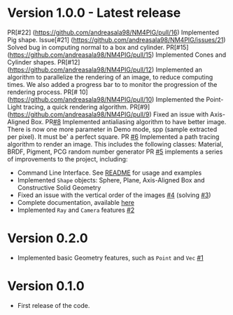 # Version 1.0.0 - Latest release

PR[#22] (https://github.com/andreasala98/NM4PIG/pull/16) Implemented Pig shape.
Issue[#21] (https://github.com/andreasala98/NM4PIG/issues/21) Solved bug in computing normal to a box and cylinder.
PR[#15] (https://github.com/andreasala98/NM4PIG/pull/15) Implemented Cones and Cylinder shapes.
PR[#12] (https://github.com/andreasala98/NM4PIG/pull/12) Implemented an algorithm to parallelize the rendering of an image, to reduce computing times. We also added a progress bar to to monitor the progression of the rendering process.
PR[#	10] (https://github.com/andreasala98/NM4PIG/pull/10) Implemented the Point-Light tracing, a quick rendering algorithm.
PR[#9] (https://github.com/andreasala98/NM4PIG/pull/9) Fixed an issue with Axis-Aligned Box.
PR[#8](https://github.com/andreasala98/NM4PIG/pull/8) Implemented antialiasing algorithm to have better image. There is now one more parameter in Demo mode, spp (sample extracted per pixel). It must be' a perfect square.
PR [#6](https://github.com/andreasala98/NM4PIG/pull/6) Implemented a path tracing algorithm to render an image. This includes the following classes: Material, BRDF, Pigment, PCG random number generator
PR [#5](https://github.com/andreasala98/NM4PIG/pull/5) implements a series of improvements to the project, including:
- Command Line Interface. See [README](https://github.com/andreasala98/NM4PIG/blob/master/README.md) for usage and examples 
- Implemented `Shape` objects: Sphere, Plane, Axis-Aligned Box and Constructive Solid Geometry
- Fixed an issue with the vertical order of the images [#4](https://github.com/andreasala98/NM4PIG/pull/4) (solving [#3](https://github.com/andreasala98/NM4PIG/issues/3))
- Complete documentation, available [here](https://andreasala98.github.io/NM4PIG)
- Implemented `Ray` and `Camera` features [#2](https://github.com/andreasala98/NM4PIG/pull/2) 

# Version 0.2.0
- Implemented basic Geometry features, such as `Point` and `Vec` [#1](https://github.com/andreasala98/NM4PIG/pull/1)

# Version 0.1.0
- First release of the code.
